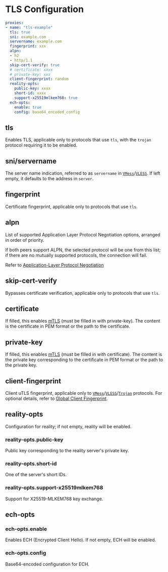 # TLS Configuration

```{.yaml linenums="1"}
proxies:
- name: "tls-example"
  tls: true
  sni: example.com
  servername: example.com
  fingerprint: xxx
  alpn:
  - h2
  - http/1.1
  skip-cert-verify: true
  # certificate: xxxx
  # private-key: xxx
  client-fingerprint: random
  reality-opts:
    public-key: xxxx
    short-id: xxxx
    support-x25519mlkem768: true
  ech-opts:
    enable: true
    config: base64_encoded_config
```

## tls

Enables TLS, applicable only to protocols that use `tls`, with the `trojan` protocol requiring it to be enabled.

## sni/servername

The server name indication, referred to as `servername` in [`VMess`](./vmess.md)/[`VLESS`](./vless.md). If left empty, it defaults to the address in `server`.

## fingerprint

Certificate fingerprint, applicable only to protocols that use `tls`.

## alpn

List of supported Application Layer Protocol Negotiation options, arranged in order of priority.

If both peers support ALPN, the selected protocol will be one from this list; if there are no mutually supported protocols, the connection will fail.

Refer to [Application-Layer Protocol Negotiation](https://en.wikipedia.org/wiki/Application-Layer_Protocol_Negotiation)

## skip-cert-verify

Bypasses certificate verification, applicable only to protocols that use `tls`.

## certificate

If filled, this enables [mTLS](https://www.cloudflare.com/learning/access-management/what-is-mutual-tls/) (must be filled in with private-key). The content is the certificate in PEM format or the path to the certificate.

## private-key

If filled, this enables [mTLS](https://www.cloudflare.com/learning/access-management/what-is-mutual-tls/) (must be filled in with certificate). The content is the private key corresponding to the certificate in PEM format or the path to the private key.

## client-fingerprint

Client uTLS fingerprint, applicable only to [`VMess`](./vmess.md)/[`VLESS`](./vless.md)/[`Trojan`](./trojan.md) protocols. For optional details, refer to [Global Client Fingerprint](../general.md#global-client-fingerprint).

## reality-opts

Configuration for reality; if not empty, reality will be enabled.

### reality-opts.public-key

Public key corresponding to the reality server's private key.

### reality-opts.short-id

One of the server's short IDs.

### reality-opts.support-x25519mlkem768

Support for X25519-MLKEM768 key exchange.

## ech-opts

### ech-opts.enable

Enables ECH (Encrypted Client Hello). If not empty, ECH will be enabled.

### ech-opts.config

Base64-encoded configuration for ECH.

